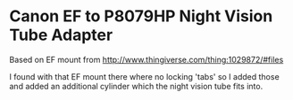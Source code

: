 # Canon EF to P8079HP Night Vision Tube Adapter

Based on EF mount from http://www.thingiverse.com/thing:1029872/#files

I found with that EF mount there where no locking 'tabs' so I added those and added an additional cylinder which the night vision tube fits into.

